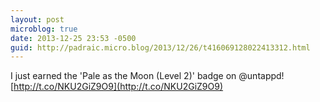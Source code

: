 ```yaml
---
layout: post
microblog: true
date: 2013-12-25 23:53 -0500
guid: http://padraic.micro.blog/2013/12/26/t416069128022413312.html
---
```

I just earned the 'Pale as the Moon (Level 2)' badge on @untappd! [http://t.co/NKU2GiZ9O9](http://t.co/NKU2GiZ9O9)
